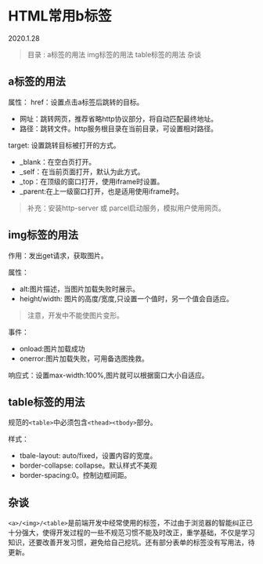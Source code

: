# HTML常用b标签

2020.1.28

> 目录 :
> a标签的用法
> img标签的用法
> table标签的用法
> 杂谈

## a标签的用法

属性：
href：设置点击a标签后跳转的目标。

+ 网址：跳转网页，推荐省略http协议部分，将自动匹配最终地址。
+ 路径：跳转文件。http服务根目录在当前目录，可设置相对路径。

target: 设置跳转目标被打开的方式。

+ _blank：在空白页打开。
+ _self：在当前页面打开，默认为此方式。
+ _top：在顶级的窗口打开，使用iframe时设置。
+ _parent:在上一级窗口打开，也是适用使用iframe时。

> 补充：安装http-server 或 parcel启动服务，模拟用户使用网页。

## img标签的用法

作用：发出get请求，获取图片。

属性：

+ alt:图片描述，当图片加载失败时展示。
+ height/width: 图片的高度/宽度,只设置一个值时，另一个值会自适应。
  
> 注意，开发中不能使图片变形。

事件：

+ onload:图片加载成功
+ onerror:图片加载失败，可用备选图挽救。

响应式：设置max-width:100%,图片就可以根据窗口大小自适应。

## table标签的用法

规范的`<table>`中必须包含`<thead><tbody>`部分。

样式：

+ tbale-layout: auto/fixed，设置内容的宽度。
+ border-collapse: collapse。默认样式不美观
+ border-spacing:0。控制边框间距。

## 杂谈

`<a>/<img>/<table>`是前端开发中经常使用的标签，不过由于浏览器的智能纠正已十分强大，使得开发过程的一些不规范习惯不能及时改正，重学基础，不仅是学习知识，还要改善开发习惯，避免给自己挖坑。还有部分表单的标签没有写用法，待更新。